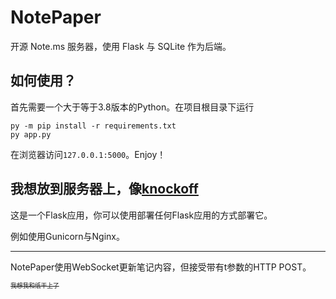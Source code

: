 # NotePaper
开源 Note.ms 服务器，使用 Flask 与 SQLite 作为后端。

## 如何使用？
首先需要一个大于等于3.8版本的Python。在项目根目录下运行
```
py -m pip install -r requirements.txt
py app.py
```
在浏览器访问`127.0.0.1:5000`。Enjoy！

## 我想放到服务器上，像[knockoff](https://knockoff.ect.fyi/)
这是一个Flask应用，你可以使用部署任何Flask应用的方式部署它。

例如使用Gunicorn与Nginx。

------

NotePaper使用WebSocket更新笔记内容，但接受带有t参数的HTTP POST。

<sup><sub>~~我想我和纸干上了~~</sub></sup>
